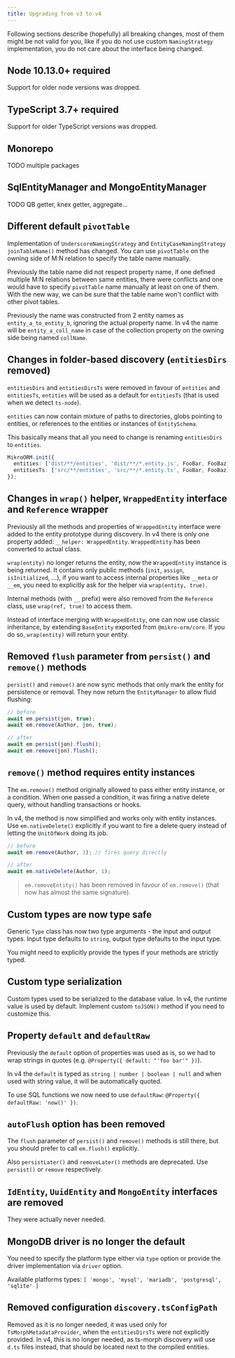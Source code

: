 ```yaml
---
title: Upgrading from v3 to v4
---
```


Following sections describe (hopefully) all breaking changes, most of them might be not valid 
for you, like if you do not use custom `NamingStrategy` implementation, you do not care about
the interface being changed.

## Node 10.13.0+ required

Support for older node versions was dropped. 

## TypeScript 3.7+ required

Support for older TypeScript versions was dropped. 

## Monorepo

TODO multiple packages

## SqlEntityManager and MongoEntityManager

TODO QB getter, knex getter, aggregate...

## Different default `pivotTable`

Implementation of `UnderscoreNamingStrategy` and `EntityCaseNamingStrategy` 
`joinTableName()` method has changed. You can use `pivotTable` on the owning side
of M:N relation to specify the table name manually. 

Previously the table name did not respect property name, if one defined multiple
M:N relations between same entities, there were conflicts and one would have to 
specify `pivotTable` name manually at least on one of them. With the new way, 
we can be sure that the table name won't conflict with other pivot tables. 

Previously the name was constructed from 2 entity names as `entity_a_to_entity_b`,
ignoring the actual property name. In v4 the name will be `entity_a_coll_name` in 
case of the collection property on the owning side being named `collName`. 

## Changes in folder-based discovery (`entitiesDirs` removed)

`entitiesDirs` and `entitiesDirsTs` were removed in favour of `entities` and `entitiesTs`,
`entities` will be used as a default for `entitiesTs` (that is used when we detect `ts-node`).

`entities` can now contain mixture of paths to directories, globs pointing to entities,
or references to the entities or instances of `EntitySchema`. 

This basically means that all you need to change is renaming `entitiesDirs` to `entities`.

```typescript
MikroORM.init({
  entities: ['dist/**/entities', 'dist/**/*.entity.js', FooBar, FooBaz],
  entitiesTs: ['src/**/entities', 'src/**/*.entity.ts', FooBar, FooBaz],
});
```

## Changes in `wrap()` helper, `WrappedEntity` interface and `Reference` wrapper

Previously all the methods and properties of `WrappedEntity` interface were
added to the entity prototype during discovery. In v4 there is only one property
added: `__helper: WrappedEntity`. `WrappedEntity` has been converted to actual class.

`wrap(entity)` no longer returns the entity, now the `WrappedEntity` instance is 
being returned. It contains only public methods (`init`, `assign`, `isInitialized`, ...),
if you want to access internal properties like `__meta` or `__em`, you need to explicitly
ask for the helper via `wrap(entity, true)`.

Internal methods (with `__` prefix) were also removed from the `Reference` class, 
use `wrap(ref, true)` to access them. 

Instead of interface merging with `WrappedEntity`, one can now use classic inheritance,
by extending `BaseEntity` exported from `@mikro-orm/core`. If you do so, `wrap(entity)` 
will return your entity. 

## Removed `flush` parameter from `persist()` and `remove()` methods

`persist()` and `remove()` are now sync methods that only mark the entity for 
persistence or removal. They now return the `EntityManager` to allow fluid flushing:

```typescript
// before
await em.persist(jon, true);
await em.remove(Author, jon, true);

// after
await em.persist(jon).flush();
await em.remove(jon).flush();
```

## `remove()` method requires entity instances

The `em.remove()` method originally allowed to pass either entity instance, or 
a condition. When one passed a condition, it was firing a native delete query, 
without handling transactions or hooks. 

In v4, the method is now simplified and works only with entity instances. Use 
`em.nativeDelete()` explicitly if you want to fire a delete query instead of 
letting the `UnitOfWork` doing its job.

```typescript
// before
await em.remove(Author, 1); // fires query directly

// after 
await em.nativeDelete(Author, 1);
```

> `em.removeEntity()` has been removed in favour of `em.remove()` (that now has almost the same signature).

## Custom types are now type safe

Generic `Type` class has now two type arguments - the input and output types. 
Input type defaults to `string`, output type defaults to the input type. 

You might need to explicitly provide the types if your methods are strictly typed.

## Custom type serialization

Custom types used to be serialized to the database value. In v4, the runtime 
value is used by default. Implement custom `toJSON()` method if you need to 
customize this.

## Property `default` and `defaultRaw`

Previously the `default` option of properties was used as is, so we had to wrap 
strings in quotes (e.g. `@Property({ default: "'foo bar'" })`). 

In v4 the `default` is typed as `string | number | boolean | null` and when used
with string value, it will be automatically quoted. 

To use SQL functions we now need to use `defaultRaw`: `@Property({ defaultRaw: 'now()' })`.

## `autoFlush` option has been removed

The `flush` parameter of `persist()` and `remove()` methods is still there, but you
should prefer to call `em.flush()` explicitly. 

Also `persistLater()` and `removeLater()` methods are deprecated. Use `persist()` or
`remove` respectively.

## `IdEntity`, `UuidEntity` and `MongoEntity` interfaces are removed

They were actually never needed. 

## MongoDB driver is no longer the default

You need to specify the platform type either via `type` option or provide the driver
implementation via `driver` option. 

Available platforms types: `[ 'mongo', 'mysql', 'mariadb', 'postgresql', 'sqlite' ]`

## Removed configuration `discovery.tsConfigPath`

Removed as it is no longer needed, it was used only for `TsMorphMetadataProvider`,
when the `entitiesDirsTs` were not explicitly provided. In v4, this is no longer
needed, as ts-morph discovery will use `d.ts` files instead, that should be located
next to the compiled entities. 
